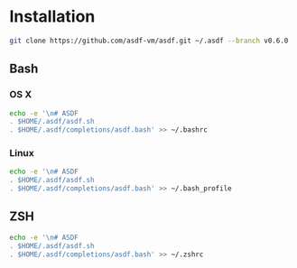 # Installation

```sh
git clone https://github.com/asdf-vm/asdf.git ~/.asdf --branch v0.6.0
```

## Bash

### OS X

```sh
echo -e '\n# ASDF
. $HOME/.asdf/asdf.sh
. $HOME/.asdf/completions/asdf.bash' >> ~/.bashrc
```

### Linux

```sh
echo -e '\n# ASDF
. $HOME/.asdf/asdf.sh
. $HOME/.asdf/completions/asdf.bash' >> ~/.bash_profile
```

## ZSH

```sh
echo -e '\n# ASDF
. $HOME/.asdf/asdf.sh
. $HOME/.asdf/completions/asdf.bash' >> ~/.zshrc
```
